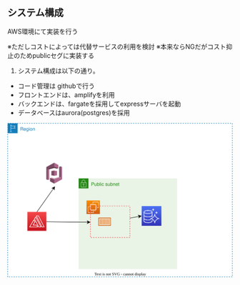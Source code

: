 ## システム構成
AWS環境にて実装を行う 

※ただしコストによっては代替サービスの利用を検討
※本来ならNGだがコスト抑止のためpublicセグに実装する
1. システム構成は以下の通り。
  - コード管理は githubで行う
  - フロントエンドは、amplifyを利用
  - バックエンドは、fargateを採用してexpressサーバを起動
  - データベースはaurora(postgres)を採用

![](system.svg)
